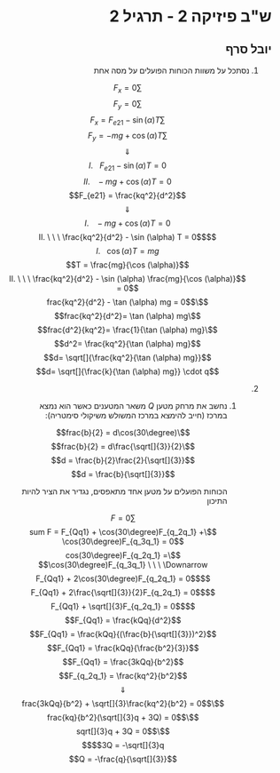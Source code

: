 <style>
    html {
        direction: rtl;
    }
    eqn, table, .katex {
        direction: ltr;
    }
</style>
# ש"ב פיזיקה 2 - תרגיל 2
## יובל סרף
1.  
    נסתכל על משוות הכוחות הפועלים על מסה אחת

    $$\sum F_x  = 0$$
    $$\sum F_y  = 0$$
    $$\sum F_x = F_{e21} - \sin (\alpha) T$$
    $$\sum F_y =  - mg + \cos (\alpha) T$$
    $$\Downarrow$$
    $$I. \ \ \ F_{e21} - \sin (\alpha) T = 0$$
    $$II. \ \ \ - mg + \cos (\alpha) T = 0$$
    $$F_{e21} = \frac{kq^2}{d^2}$$
    $$\Downarrow$$
    $$I. \ \ \ - mg + \cos (\alpha) T = 0$$
    $$II. \ \ \ \frac{kq^2}{d^2} - \sin (\alpha) T = 0$$
    $$I. \ \ \ \cos (\alpha) T = mg$$
    $$T = \frac{mg}{\cos (\alpha)}$$
    $$II. \ \ \ \frac{kq^2}{d^2} - \sin (\alpha) \frac{mg}{\cos (\alpha)} = 0$$
    $$\frac{kq^2}{d^2} - \tan (\alpha) mg = 0$$
    $$\frac{kq^2}{d^2}= \tan (\alpha) mg$$
    $$\frac{d^2}{kq^2}= \frac{1}{\tan (\alpha) mg}$$
    $$d^2= \frac{kq^2}{\tan (\alpha) mg}$$
    $$d= \sqrt[]{\frac{kq^2}{\tan (\alpha) mg}}$$
    $$d= \sqrt[]{\frac{k}{\tan (\alpha) mg}} \cdot  q$$
2.
    1.
        נחשב את מרחק מטען $Q$ משאר המטענים כאשר הוא נמצא במרכז (חייב להימצא במרכז המשולש משיקולי סימטריה):

        $$\frac{b}{2} = d\cos(30\degree)$$
        $$\frac{b}{2} = d\frac{\sqrt[]{3}}{2}$$
        $$d = \frac{b}{2}\frac{2}{\sqrt[]{3}}$$
        $$d = \frac{b}{\sqrt[]{3}}$$

        הכוחות הפועלים על מטען אחד מתאפסים, נגדיר את הציר להיות התיכון

        $$\sum F = 0$$
        $$\sum F = F_{Qq1} + \cos(30\degree)F_{q_2q_1} + \cos(30\degree)F_{q_3q_1} = 0$$
        $$\cos(30\degree)F_{q_2q_1} = \cos(30\degree)F_{q_3q_1} \ \ \ \Downarrow$$
        $$F_{Qq1} + 2\cos(30\degree)F_{q_2q_1} = 0$$
        $$F_{Qq1} + 2\frac{\sqrt[]{3}}{2}F_{q_2q_1} = 0$$
        $$F_{Qq1} + \sqrt[]{3}F_{q_2q_1} = 0$$
        $$F_{Qq1} = \frac{kQq}{d^2}$$
        $$F_{Qq1} = \frac{kQq}{(\frac{b}{\sqrt[]{3}})^2}$$
        $$F_{Qq1} = \frac{kQq}{\frac{b^2}{3}}$$
        $$F_{Qq1} = \frac{3kQq}{b^2}$$
        $$F_{q_2q_1} = \frac{kq^2}{b^2}$$
        $$\Downarrow$$
        $$\frac{3kQq}{b^2} + \sqrt[]{3}\frac{kq^2}{b^2} = 0$$
        $$\frac{kq}{b^2}(\sqrt[]{3}q + 3Q) = 0$$
        $$\sqrt[]{3}q + 3Q = 0$$
        $$3Q = -\sqrt[]{3}q$$
        $$Q = -\frac{q}{\sqrt[]{3}}$$